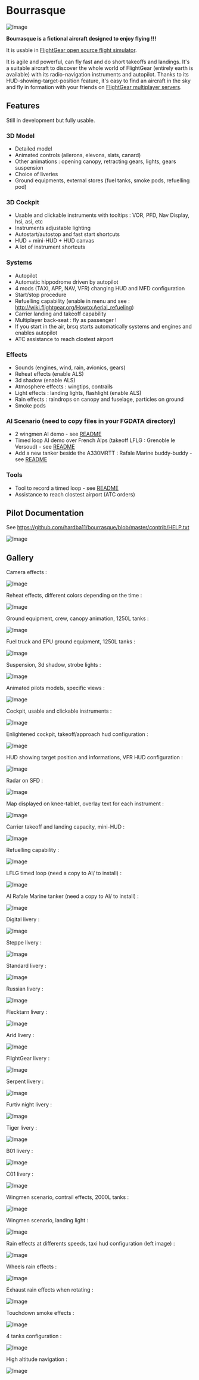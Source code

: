 <!--
markdown README.md > md.html ; cat {hd.inc,md,ft.inc}.html > github.html
-->
# Bourrasque

![Image](http://i.imgur.com/BJtiZIH.png)

**Bourrasque is a fictional aircraft designed to enjoy flying !!!**

It is usable in [FlightGear open source flight simulator](http://www.flightgear.org).

It is agile and powerful, can fly fast and do short takeoffs and landings.
It's a suitable aircraft to discover the whole world of FlightGear (entirely earth is available) with its radio-navigation instruments and autopilot.
Thanks to its HUD-showing-target-position feature, it's easy to find an aircraft in the sky and fly in formation with your friends on [FlightGear multiplayer servers](http://mpmap02.flightgear.org/).

## Features

Still in development but fully usable.

### 3D Model

- Detailed model
- Animated controls (ailerons, elevons, slats, canard)
- Other animations : opening canopy, retracting gears, lights, gears suspension
- Choice of liveries
- Ground equipments, external stores (fuel tanks, smoke pods, refuelling pod)

### 3D Cockpit

- Usable and clickable instruments with tooltips : VOR, PFD, Nav Display, hsi, asi, etc
- Instruments adjustable lighting
- Autostart/autostop and fast start shortcuts
- HUD + mini-HUD + HUD canvas
- A lot of instrument shortcuts

### Systems

- Autopilot
- Automatic hippodrome driven by autopilot
- 4 mods (TAXI, APP, NAV, VFR) changing HUD and MFD configuration
- Start/stop procedure
- Refuelling capability (enable in menu and see : <http://wiki.flightgear.org/Howto:Aerial_refueling>)
- Carrier landing and takeoff capability
- Multiplayer back-seat : fly as passenger !
- If you start in the air, brsq starts automatically systems and engines and enables autopilot
- ATC assistance to reach clostest airport

### Effects

- Sounds (engines, wind, rain, avionics, gears)
- Reheat effects (enable ALS)
- 3d shadow (enable ALS)
- Atmosphere effects : wingtips, contrails
- Light effects : landing lights, flashlight (enable ALS)
- Rain effects : raindrops on canopy and fuselage, particles on ground
- Smoke pods

### AI Scenario (need to copy files in your FGDATA directory)

- 2 wingmen AI demo - see [README](https://github.com/hardba11/bourrasque/blob/master/ai/README-wingmen.txt)
- Timed loop AI demo over French Alps (takeoff LFLG : Grenoble le Versoud) - see [README](https://github.com/hardba11/bourrasque/blob/master/ai/README-LFLG-timed-loop.txt)
- Add a new tanker beside the A330MRTT : Rafale Marine buddy-buddy - see [README](https://github.com/hardba11/bourrasque/blob/master/ai/README-tanker-rafale-marine.txt)

### Tools

- Tool to record a timed loop - see [README](https://github.com/hardba11/bourrasque/blob/master/tools/trace-loop/README.txt)
- Assistance to reach clostest airport (ATC orders)

## Pilot Documentation

See <https://github.com/hardba11/bourrasque/blob/master/contrib/HELP.txt>

![Image](http://i.imgur.com/Texfhr3.gif)

## Gallery

Camera effects :

![Image](http://i.imgur.com/6kszT3e.gif)

Reheat effects, different colors depending on the time :

![Image](http://i.imgur.com/4IjCBz8.png)

Ground equipment, crew, canopy animation, 1250L tanks :

![Image](http://i.imgur.com/GcW1Q70.png)

Fuel truck and EPU ground equipment, 1250L tanks :

![Image](http://i.imgur.com/KHg7CUz.png)

Suspension, 3d shadow, strobe lights :

![Image](http://i.imgur.com/38X5OPu.png)

Animated pilots models, specific views :

![Image](http://i.imgur.com/i0gDhpN.png)

Cockpit, usable and clickable instruments :

![Image](http://i.imgur.com/vxeYFrq.png)

Enlightened cockpit, takeoff/approach hud configuration :

![Image](http://i.imgur.com/Uc8TrPp.png)

HUD showing target position and informations, VFR HUD configuration :

![Image](http://i.imgur.com/fnMhXxE.png)

Radar on SFD :

![Image](http://i.imgur.com/ifILq7h.png)

Map displayed on knee-tablet, overlay text for each instrument :

![Image](http://i.imgur.com/wyg5tS6.png)

Carrier takeoff and landing capacity, mini-HUD :

![Image](http://i.imgur.com/RbwwA3M.png)

Refuelling capability :

![Image](http://i.imgur.com/VrMoNWV.png)

LFLG timed loop (need a copy to AI/ to install) :

![Image](http://i.imgur.com/hd3LKso.png)

AI Rafale Marine tanker (need a copy to AI/ to install) :

![Image](http://i.imgur.com/dRmWRNU.png)

Digital livery :

![Image](http://i.imgur.com/eLH2UKu.png)

Steppe livery :

![Image](http://i.imgur.com/WBxkgGY.png)

Standard livery :

![Image](http://i.imgur.com/eJdURzL.png)

Russian livery :

![Image](http://i.imgur.com/q173hjc.png)

Flecktarn livery :

![Image](http://i.imgur.com/Eq5waUG.png)

Arid livery :

![Image](http://i.imgur.com/UkyhrAb.png)

FlightGear livery :

![Image](http://i.imgur.com/n13LXzK.png)

Serpent livery :

![Image](http://i.imgur.com/oeYSXVO.png)

Furtiv night livery :

![Image](http://i.imgur.com/7eQNui0.png)

Tiger livery :

![Image](http://i.imgur.com/aPbeYro.png)

B01 livery :

![Image](http://i.imgur.com/rDbDqhg.png)

C01 livery :

![Image](http://i.imgur.com/zO8a4Ht.png)

Wingmen scenario, contrail effects, 2000L tanks :

![Image](http://i.imgur.com/SP9jPdX.png)

Wingmen scenario, landing light :

![Image](http://i.imgur.com/01Glvac.png)

Rain effects at differents speeds, taxi hud configuration (left image) :

![Image](http://i.imgur.com/x6LSRkX.png)

Wheels rain effects :

![Image](http://i.imgur.com/5M5ORu5.png)

Exhaust rain effects when rotating :

![Image](http://i.imgur.com/btLqZXL.png)

Touchdown smoke effects :

![Image](http://i.imgur.com/rwAqjdz.png)

4 tanks configuration :

![Image](http://i.imgur.com/BVkJ6aO.png)

High altitude navigation :

![Image](http://i.imgur.com/oxHM3aQ.png)



